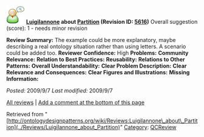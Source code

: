 [![](../images/thumb/2/29/Reviewer.png/48px-Reviewer.png)](../Image/Reviewer.png "Reviewer.png")
__[LuigiIannone](../User/LuigiIannone "User:LuigiIannone") about [Partition](../Submissions/Partition "Submissions:Partition") (Revision ID: [5616](../Submissions/Partition@oldid=5616 "http://ontologydesignpatterns.org/wiki/Submissions:Partition?oldid=5616"))__
Overall suggestion (score): 1 - needs minor revision




 __Review Summary:__ The example could be more explanatory, maybe describing a real ontology situation rather than using letters. A scenario could be added too.
__Reviewer Confidence:__ High
__Problems:__ 
__Community Relevance:__ 
__Relation to Best Practices:__ 
__Reusability:__ 
__Relations to Other Patterns:__ 
__Overall Understandability:__ 
__Clear Problem Description:__ 
__Clear Relevance and Consequences:__ 
__Clear Figures and Illustrations:__ 
__Missing Information:__ 

_Posted:_ 2009/9/7 _Last modified:_ 2009/9/7



[All reviews](../Reviews/Main "Reviews:Main") | [Add a comment at the bottom of this page](index.php@title=Odp%253AAdd_comment&target=../Reviews/LuigiIannone_about_Partition#New_comment "http://ontologydesignpatterns.org/wiki/index.php?title=Odp:Add_comment&target=Reviews:LuigiIannone_about_Partition#New_comment")


Retrieved from "[http://ontologydesignpatterns.org/wiki/Reviews:LuigiIannone\_about\_Partition](../Reviews/LuigiIannone_about_Partition)"
 [Category](http://ontologydesignpatterns.org/wiki/Special:Categories "Special:Categories"): [QCReview](../Category/QCReview "Category:QCReview")